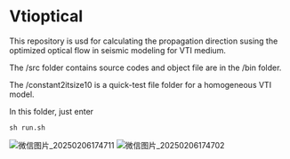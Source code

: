 # Vtioptical
This repository is usd for calculating the propagation direction susing the optimized optical flow in seismic modeling for VTI medium.

The /src folder contains source codes and object file are in the /bin folder.

The /constant2itsize10 is a quick-test file folder for a homogeneous VTI model.

In this folder, just enter
```
sh run.sh
```
![微信图片_20250206174711](https://github.com/user-attachments/assets/65cf43f0-9738-42e6-b7e6-8abd1fba4454)
![微信图片_20250206174702](https://github.com/user-attachments/assets/e96bd6b5-8c45-4103-842f-f76c2cf2271e)

